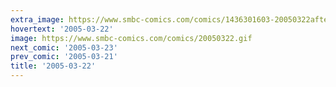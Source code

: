 ```yaml
---
extra_image: https://www.smbc-comics.com/comics/1436301603-20050322after.png
hovertext: '2005-03-22'
image: https://www.smbc-comics.com/comics/20050322.gif
next_comic: '2005-03-23'
prev_comic: '2005-03-21'
title: '2005-03-22'
---
```


